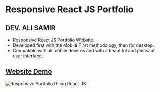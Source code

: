 # Responsive React JS Portfolio

## DEV. ALI SAMIR

- Responsive React JS Portfolio Website.
- Developed first with the Mobile First methodology, then for desktop.
- Compatible with all mobile devices and with a beautiful and pleasant user interface.

## [Website Demo]([https://alisamirali.github.io/Clothing-Website/](https://alisamirali.github.io/responsive-react-js-portfolio/))
![Responsive Portfolio Using React JS](https://user-images.githubusercontent.com/62913154/175766408-be81765e-bc70-4a0e-98e1-0bc2dd9b8549.png)
